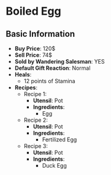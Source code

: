 # Boiled Egg

## Basic Information

- **Buy Price**: 120$
- **Sell Price**: 74$
- **Sold by Wandering Salesman**: YES
- **Default Gift Reaction**: Normal
- **Heals**:
  - 12 points of Stamina
- **Recipes**:
  - Recipe 1:
    - **Utensil**: Pot
    - **Ingredients**:
      - Egg
  - Recipe 2:
    - **Utensil**: Pot
    - **Ingredients**:
      - Fertilized Egg
  - Recipe 3:
    - **Utensil**: Pot
    - **Ingredients**:
      - Duck Egg